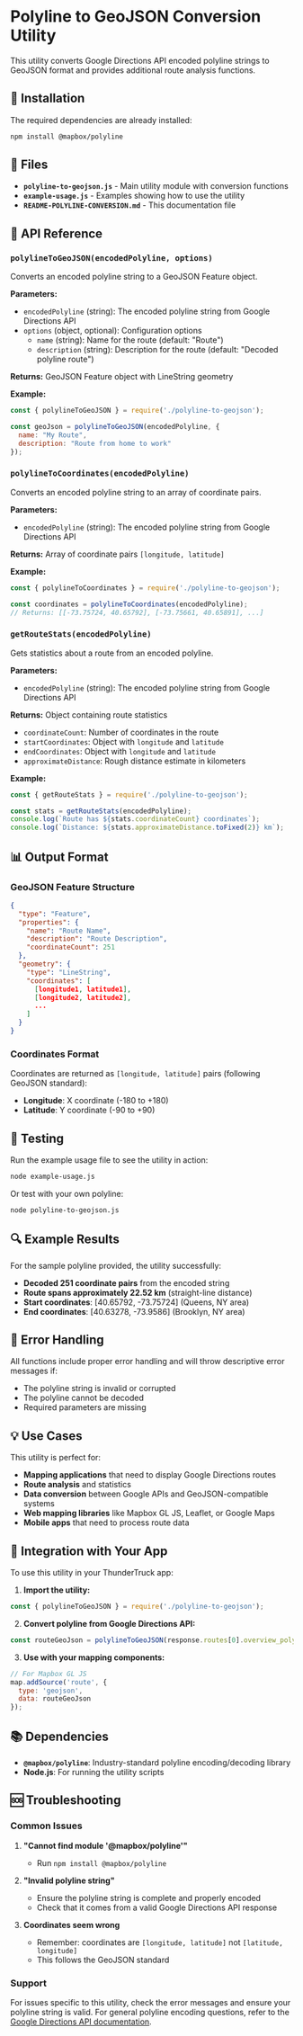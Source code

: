 # Polyline to GeoJSON Conversion Utility

This utility converts Google Directions API encoded polyline strings to GeoJSON format and provides additional route analysis functions.

## 🚀 Installation

The required dependencies are already installed:

```bash
npm install @mapbox/polyline
```

## 📁 Files

- **`polyline-to-geojson.js`** - Main utility module with conversion functions
- **`example-usage.js`** - Examples showing how to use the utility
- **`README-POLYLINE-CONVERSION.md`** - This documentation file

## 🔧 API Reference

### `polylineToGeoJSON(encodedPolyline, options)`

Converts an encoded polyline string to a GeoJSON Feature object.

**Parameters:**
- `encodedPolyline` (string): The encoded polyline string from Google Directions API
- `options` (object, optional): Configuration options
  - `name` (string): Name for the route (default: "Route")
  - `description` (string): Description for the route (default: "Decoded polyline route")

**Returns:** GeoJSON Feature object with LineString geometry

**Example:**
```javascript
const { polylineToGeoJSON } = require('./polyline-to-geojson');

const geoJson = polylineToGeoJSON(encodedPolyline, {
  name: "My Route",
  description: "Route from home to work"
});
```

### `polylineToCoordinates(encodedPolyline)`

Converts an encoded polyline string to an array of coordinate pairs.

**Parameters:**
- `encodedPolyline` (string): The encoded polyline string from Google Directions API

**Returns:** Array of coordinate pairs `[longitude, latitude]`

**Example:**
```javascript
const { polylineToCoordinates } = require('./polyline-to-geojson');

const coordinates = polylineToCoordinates(encodedPolyline);
// Returns: [[-73.75724, 40.65792], [-73.75661, 40.65891], ...]
```

### `getRouteStats(encodedPolyline)`

Gets statistics about a route from an encoded polyline.

**Parameters:**
- `encodedPolyline` (string): The encoded polyline string from Google Directions API

**Returns:** Object containing route statistics
- `coordinateCount`: Number of coordinates in the route
- `startCoordinates`: Object with `longitude` and `latitude`
- `endCoordinates`: Object with `longitude` and `latitude`
- `approximateDistance`: Rough distance estimate in kilometers

**Example:**
```javascript
const { getRouteStats } = require('./polyline-to-geojson');

const stats = getRouteStats(encodedPolyline);
console.log(`Route has ${stats.coordinateCount} coordinates`);
console.log(`Distance: ${stats.approximateDistance.toFixed(2)} km`);
```

## 📊 Output Format

### GeoJSON Feature Structure

```json
{
  "type": "Feature",
  "properties": {
    "name": "Route Name",
    "description": "Route Description",
    "coordinateCount": 251
  },
  "geometry": {
    "type": "LineString",
    "coordinates": [
      [longitude1, latitude1],
      [longitude2, latitude2],
      ...
    ]
  }
}
```

### Coordinates Format

Coordinates are returned as `[longitude, latitude]` pairs (following GeoJSON standard):
- **Longitude**: X coordinate (-180 to +180)
- **Latitude**: Y coordinate (-90 to +90)

## 🧪 Testing

Run the example usage file to see the utility in action:

```bash
node example-usage.js
```

Or test with your own polyline:

```bash
node polyline-to-geojson.js
```

## 🔍 Example Results

For the sample polyline provided, the utility successfully:

- **Decoded 251 coordinate pairs** from the encoded string
- **Route spans approximately 22.52 km** (straight-line distance)
- **Start coordinates**: [40.65792, -73.75724] (Queens, NY area)
- **End coordinates**: [40.63278, -73.9586] (Brooklyn, NY area)

## 🚨 Error Handling

All functions include proper error handling and will throw descriptive error messages if:

- The polyline string is invalid or corrupted
- The polyline cannot be decoded
- Required parameters are missing

## 💡 Use Cases

This utility is perfect for:

- **Mapping applications** that need to display Google Directions routes
- **Route analysis** and statistics
- **Data conversion** between Google APIs and GeoJSON-compatible systems
- **Web mapping libraries** like Mapbox GL JS, Leaflet, or Google Maps
- **Mobile apps** that need to process route data

## 🔗 Integration with Your App

To use this utility in your ThunderTruck app:

1. **Import the utility:**
```javascript
const { polylineToGeoJSON } = require('./polyline-to-geojson');
```

2. **Convert polyline from Google Directions API:**
```javascript
const routeGeoJson = polylineToGeoJSON(response.routes[0].overview_polyline.points);
```

3. **Use with your mapping components:**
```javascript
// For Mapbox GL JS
map.addSource('route', {
  type: 'geojson',
  data: routeGeoJson
});
```

## 📚 Dependencies

- **`@mapbox/polyline`**: Industry-standard polyline encoding/decoding library
- **Node.js**: For running the utility scripts

## 🆘 Troubleshooting

### Common Issues

1. **"Cannot find module '@mapbox/polyline'"**
   - Run `npm install @mapbox/polyline`

2. **"Invalid polyline string"**
   - Ensure the polyline string is complete and properly encoded
   - Check that it comes from a valid Google Directions API response

3. **Coordinates seem wrong**
   - Remember: coordinates are `[longitude, latitude]` not `[latitude, longitude]`
   - This follows the GeoJSON standard

### Support

For issues specific to this utility, check the error messages and ensure your polyline string is valid. For general polyline encoding questions, refer to the [Google Directions API documentation](https://developers.google.com/maps/documentation/directions/get-directions).
